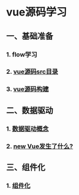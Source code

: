 # vue源码学习
## 一、基础准备
### 1. flow学习
### 2. [vue源码src目录](./notes/basic/directory-structure.md)
### 3. [vue源码构建](./notes/basic/code-structure.md)
## 二、数据驱动
### 1. [数据驱动概念](./notes/data-driven/data-driven-basic.md)
### 2. [new Vue发生了什么?](./notes/data-driven/new-vue.md)
## 三、组件化
### 1. [组件化](./notes/component/component-basic.md)